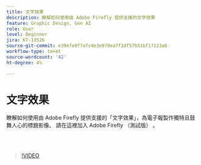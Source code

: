 ```yaml
---
title: 文字效果
description: 瞭解如何使用由 Adobe Firefly 提供支援的文字效果
feature: Graphic Design, Gen AI
role: User
level: Beginner
jira: KT-13526
source-git-commit: e39efe0f7afc4e3e970ea7f2df57b51bf17123a6
workflow-type: tm+mt
source-wordcount: '42'
ht-degree: 4%

---
```


# 文字效果

瞭解如何使用由 Adobe Firefly 提供支援的「文字效果」，為電子報製作獨特且鼓舞人心的標題影像。 請在這裡加入 Adobe Firefly （測試版） [ ](https://firefly.adobe.com/) 。

<br> 

>[!VIDEO](https://video.tv.adobe.com/v/3420829?quality=12&learn=on&hidetitle=true)
